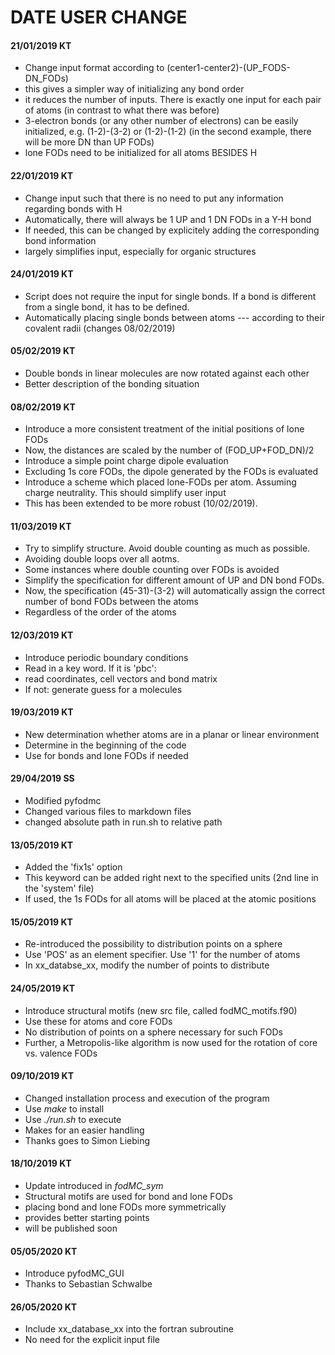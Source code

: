 # DATE USER CHANGE
#### 21/01/2019    KT
- Change input format according to (center1-center2)-(UP_FODS-DN_FODs)
- this gives a simpler way of initializing any bond order
- it reduces the number of inputs. There is exactly one input for each pair of atoms (in contrast to what there was before)
- 3-electron bonds (or any other number of electrons) can be easily initialized, e.g. (1-2)-(3-2) or (1-2)-(1-2)   (in the second example, there will be more DN than UP FODs)
- lone FODs need to be initialized for all atoms BESIDES H

#### 22/01/2019    KT
- Change input such that there is no need to put any information regarding bonds with H
- Automatically, there will always be 1 UP and 1 DN FODs in a Y-H bond
- If needed, this can be changed by explicitely adding the corresponding bond information
- largely simplifies input, especially for organic structures

#### 24/01/2019    KT
- Script does not require the input for single bonds. If a bond is different from a single bond, it has to be defined.
- Automatically placing single bonds between atoms --- according to their covalent radii (changes 08/02/2019)

#### 05/02/2019    KT
- Double bonds in linear molecules are now rotated against each other
- Better description of the bonding situation

#### 08/02/2019    KT
- Introduce a more consistent treatment of the initial positions of lone FODs
- Now, the distances are scaled by the number of (FOD_UP+FOD_DN)/2
- Introduce a simple point charge dipole evaluation
- Excluding 1s core FODs, the dipole generated by the FODs is evaluated
- Introduce a scheme which placed lone-FODs per atom. Assuming charge neutrality. This should simplify user input
- This has been extended to be more robust (10/02/2019).

#### 11/03/2019    KT 
- Try to simplify structure. Avoid double counting as much as possible.
- Avoiding double loops over all aotms.
- Some instances where double counting over FODs is avoided
- Simplify the specification for different amount of UP and DN bond FODs.
- Now, the specification (45-31)-(3-2) will automatically assign the correct number of bond FODs between the atoms
- Regardless of the order of the atoms

#### 12/03/2019    KT
- Introduce periodic boundary conditions
- Read in a key word. If it is 'pbc':
- read coordinates, cell vectors and bond matrix
- If not: generate guess for a molecules

#### 19/03/2019    KT 
- New determination whether atoms are in a planar or linear environment
- Determine in the beginning of the code
- Use for bonds and lone FODs if needed

#### 29/04/2019    SS 
- Modified pyfodmc
- Changed various files to markdown files 
- changed absolute path in run.sh to relative path 

#### 13/05/2019    KT
- Added the 'fix1s' option
- This keyword can be added right next to the specified units (2nd line in the 'system' file)
- If used, the 1s FODs for all atoms will be placed at the atomic positions

#### 15/05/2019     KT
- Re-introduced the possibility to distribution points on a sphere
- Use 'POS' as an element specifier. Use '1' for the number of atoms
- In xx_databse_xx, modify the number of points to distribute

#### 24/05/2019      KT
- Introduce structural motifs (new src file, called fodMC_motifs.f90)
- Use these for atoms and core FODs
- No distribution of points on a sphere necessary for such FODs
- Further, a Metropolis-like algorithm is now used for the rotation of core vs. valence FODs

#### 09/10/2019      KT
- Changed installation process and execution of the program
- Use *make* to install
- Use *./run.sh* to execute
- Makes for an easier handling
- Thanks goes to Simon Liebing

#### 18/10/2019      KT
- Update introduced in *fodMC_sym*
- Structural motifs are used for bond and lone FODs
- placing bond and lone FODs more symmetrically
- provides better starting points
- will be published soon

#### 05/05/2020       KT
- Introduce pyfodMC_GUI
- Thanks to Sebastian Schwalbe

#### 26/05/2020       KT
- Include xx_database_xx into the fortran subroutine
- No need for the explicit input file
